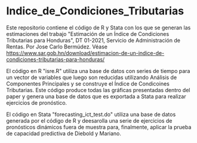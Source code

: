 # Indice_de_Condiciones_Tributarias
Este repositorio contiene el código de R y Stata con los que se generan las estimaciones del trabajo "Estimación de un Índice de Condiciones Tributarias para Honduras", DT 01-2021, Servicio de Administración de Rentas. Por Jose Carlo Bermúdez. Véase https://www.sar.gob.hn/download/estimacion-de-un-indice-de-condiciones-tributarias-para-honduras/

El código en R "isre.R" utiliza una base de datos con series de tiempo para un vector de variables que luego son reducidas utilizando Análisis de Componentes Principales y se construye el Índice de Condicoines Tributarias. Este código produce todas las gráficas presentadas dentro del paper y genera una base de datos que es exportada a Stata para realizar ejercicios de pronóstico.

El código en Stata "forecasting_ict_test.do" utiliza una base de datos generada por el código de R y deesarolla una serie de ejercicios de pronósticos dinámicos fuera de muestra para, finalmente, aplicar la prueba de capacidad predictiva de Diebold y Mariano.
